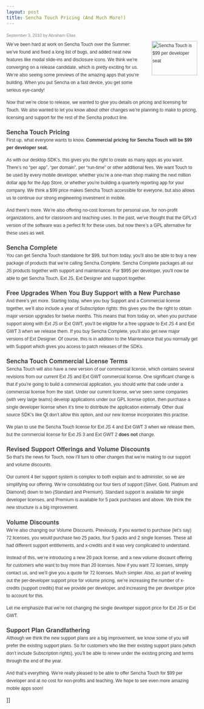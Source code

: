 ```yaml
---
layout: post
title: Sencha Touch Pricing (And Much More!)
---
```

<span style="font-family: Helvetica, Arial, Verdana, Geneva, sans-serif; line-height: 18px; font-size: 12px; color: #555555;">
<p style="margin-top: 0px; margin-right: 0px; margin-bottom: 5px; margin-left: 0px; color: #999999; display: block; font-family: 'Lucida Grande', Verdana, Arial, sans-serif; font-size: 11px; font-weight: normal; letter-spacing: 0px; padding: 0px;" class="meta"><span style="color: gray; font-size: 11px; font-weight: normal; margin-bottom: 5px; display: block;" class="date-header">September 3, 2010 by Abraham Elias</span></p>
<div style="line-height: 20px; padding: 0px; margin: 0px;" class="entry">
<p style="margin-top: 0px; margin-right: 0px; margin-bottom: 12px; margin-left: 0px; color: #333333; padding: 0px;"><img id="aeaoofnhgocdbnbeljkmbjdmhbcokfdb-mousedown" style="float: right; margin-top: 0px; margin-right: 0px; margin-bottom: 24px; margin-left: 24px; padding: 1px; border: initial  none  initial !important;" class="noborder alignright" width="120" height="90" alt="Sencha Touch is $99 per developer seat" src="http://www.sencha.com/assets/images/blog/pricing.png" />We’ve been hard at work on Sencha Touch over the Summer: we’ve found and fixed a long list of bugs, and added neat new features like modal slide-ins and disclosure icons. We think we’re converging on a release candidate, which is pretty exciting for us. We’re also seeing some previews of the amazing apps that you’re building. When you put Sencha on a fast device, you get some serious eye-candy!</p>
<p style="margin-top: 0px; margin-right: 0px; margin-bottom: 12px; margin-left: 0px; color: #333333; padding: 0px;">Now that we’re close to release, we wanted to give you details on pricing and licensing for Touch. We also wanted to let you know about other changes we’re planning to make to pricing, licensing and support for the rest of the Sencha product line.</p>
<h3 style="margin-top: 1.2em; margin-right: 0px; margin-bottom: 2px; margin-left: 0px; font-size: 16px; font-weight: 600; font-family: 'Helvetica Neue', Helvetica, Arial, sans-serif; text-rendering: optimizelegibility; color: #444444; letter-spacing: normal; line-height: 18px; padding: 0px;">Sencha Touch Pricing</h3>
<p style="margin-top: 0px; margin-right: 0px; margin-bottom: 12px; margin-left: 0px; color: #333333; padding: 0px;">First up, what everyone wants to know.&nbsp;<strong style="font-weight: bold;">Commercial pricing for Sencha Touch will be $99 per developer seat.</strong></p>
<p style="margin-top: 0px; margin-right: 0px; margin-bottom: 12px; margin-left: 0px; color: #333333; padding: 0px;">As with our desktop SDK’s, this gives you the right to create as many apps as you want. There’s no “per app”, “per domain”, per “run-time” or other additional fees. We want Touch to be used by every mobile developer, whether you’re a one-man shop making the next million dollar app for the App Store, or whether you’re building a quarterly reporting app for your company. We think a $99 price makes Sencha Touch accessible for everyone, but also allows us to continue our strong engineering investment in mobile.</p>
<p style="margin-top: 0px; margin-right: 0px; margin-bottom: 12px; margin-left: 0px; color: #333333; padding: 0px;">And there’s more. We’re also offering no-cost licenses for personal use, for non-profit organizations, and for classroom and teaching uses. In the past, we’ve thought that the GPLv3 version of the software was a perfect fit for these uses, but now there’s a GPL alternative for these uses as well.</p>
<h3 style="margin-top: 1.2em; margin-right: 0px; margin-bottom: 2px; margin-left: 0px; font-size: 16px; font-weight: 600; font-family: 'Helvetica Neue', Helvetica, Arial, sans-serif; text-rendering: optimizelegibility; color: #444444; letter-spacing: normal; line-height: 18px; padding: 0px;">Sencha Complete</h3>
<p style="margin-top: 0px; margin-right: 0px; margin-bottom: 12px; margin-left: 0px; color: #333333; padding: 0px;">You can get Sencha Touch standalone for $99, but from today, you’ll also be able to buy a new package of products that we’re calling Sencha Complete. Sencha Complete packages all our JS products together with support and maintenance. For $995 per developer, you’ll now be able to get Sencha Touch, Ext JS, Ext Designer and support together.</p>
<h3 style="margin-top: 1.2em; margin-right: 0px; margin-bottom: 2px; margin-left: 0px; font-size: 16px; font-weight: 600; font-family: 'Helvetica Neue', Helvetica, Arial, sans-serif; text-rendering: optimizelegibility; color: #444444; letter-spacing: normal; line-height: 18px; padding: 0px;">Free Upgrades When You Buy Support with a New Purchase</h3>
<p style="margin-top: 0px; margin-right: 0px; margin-bottom: 12px; margin-left: 0px; color: #333333; padding: 0px;">And there’s yet more. Starting today, when you buy Support and a Commercial license together, we’ll also include a year of Subscription rights: this gives you the the right to obtain major version upgrades for twelve months. This means that from today on, when you purchase support along with Ext JS or Ext GWT, you’ll be eligible for a free upgrade to Ext JS 4 and Ext GWT 3 when we release them. If you buy Sencha Complete, you’ll also get new major versions of Ext Designer. Of course, this is in addition to the Maintenance that you normally get with Support which gives you access to patch releases of the SDKs.</p>
<h3 style="margin-top: 1.2em; margin-right: 0px; margin-bottom: 2px; margin-left: 0px; font-size: 16px; font-weight: 600; font-family: 'Helvetica Neue', Helvetica, Arial, sans-serif; text-rendering: optimizelegibility; color: #444444; letter-spacing: normal; line-height: 18px; padding: 0px;">Sencha Touch Commercial License Terms</h3>
<p style="margin-top: 0px; margin-right: 0px; margin-bottom: 12px; margin-left: 0px; color: #333333; padding: 0px;">Sencha Touch will also have a new version of our commercial license, which contains several revisions from our current Ext JS and Ext GWT commercial license. One significant change is that if you’re going to build a commercial application, you should write that code under a commercial license from the start. Under our current license, we’ve seen some companies (with very large teams) develop applications under our GPL license option, then purchase a single developer license when it’s time to distribute the application externally. Other dual source SDK’s like Qt don’t allow this option, and our new license incorporates this practise.</p>
<p style="margin-top: 0px; margin-right: 0px; margin-bottom: 12px; margin-left: 0px; color: #333333; padding: 0px;">We plan to use the Sencha Touch license for Ext JS 4 and Ext GWT 3 when we release them, but the commercial license for Ext JS 3 and Ext GWT 2&nbsp;<strong style="font-weight: bold;">does not</strong>&nbsp;change.</p>
<h3 style="margin-top: 1.2em; margin-right: 0px; margin-bottom: 2px; margin-left: 0px; font-size: 16px; font-weight: 600; font-family: 'Helvetica Neue', Helvetica, Arial, sans-serif; text-rendering: optimizelegibility; color: #444444; letter-spacing: normal; line-height: 18px; padding: 0px;">Revised Support Offerings and Volume Discounts</h3>
<p style="margin-top: 0px; margin-right: 0px; margin-bottom: 12px; margin-left: 0px; color: #333333; padding: 0px;">So that’s the news for Touch, now I’ll turn to other changes that we’re making to our support and volume discounts.</p>
<p style="margin-top: 0px; margin-right: 0px; margin-bottom: 12px; margin-left: 0px; color: #333333; padding: 0px;">Our current 4 tier support system is complex to both explain and to administer, so we are simplifying our offering. We’re consolidating our four tiers of support (Silver, Gold, Platinum and Diamond) down to two (Standard and Premium). Standard support is available for single developer licenses, and Premium is available for 5 pack purchases and above. We think the new structure is a big improvement.</p>
<h3 style="margin-top: 1.2em; margin-right: 0px; margin-bottom: 2px; margin-left: 0px; font-size: 16px; font-weight: 600; font-family: 'Helvetica Neue', Helvetica, Arial, sans-serif; text-rendering: optimizelegibility; color: #444444; letter-spacing: normal; line-height: 18px; padding: 0px;">Volume Discounts</h3>
<p style="margin-top: 0px; margin-right: 0px; margin-bottom: 12px; margin-left: 0px; color: #333333; padding: 0px;">We’re also changing our Volume Discounts. Previously, if you wanted to purchase (let’s say) 72 licenses, you would purchase two 25 packs, four 5 packs and 2 single licenses. These all had different support entitlements, and x-credits and it was very complicated to understand.</p>
<p style="margin-top: 0px; margin-right: 0px; margin-bottom: 12px; margin-left: 0px; color: #333333; padding: 0px;">Instead of this, we’re introducing a new 20 pack license, and a new volume discount offering for customers who want to buy more than 20 licenses. Now if you want 72 licenses, simply contact us, and we’ll give you a quote for 72 licenses. Much simpler. Also, as part of leveling out the per-developer support price for volume pricing, we’re increasing the number of x-credits (support credits) that we provide per developer, and increasing the per developer price to account for this.</p>
<p style="margin-top: 0px; margin-right: 0px; margin-bottom: 12px; margin-left: 0px; color: #333333; padding: 0px;">Let me emphasize that we’re not changing the single developer support price for Ext JS or Ext GWT.</p>
<h3 style="margin-top: 1.2em; margin-right: 0px; margin-bottom: 2px; margin-left: 0px; font-size: 16px; font-weight: 600; font-family: 'Helvetica Neue', Helvetica, Arial, sans-serif; text-rendering: optimizelegibility; color: #444444; letter-spacing: normal; line-height: 18px; padding: 0px;">Support Plan Grandfathering</h3>
<p style="margin-top: 0px; margin-right: 0px; margin-bottom: 12px; margin-left: 0px; color: #333333; padding: 0px;">Although we think the new support plans are a big improvement, we know some of you will prefer the existing support plans. So for customers who like their existing support plans (which don’t include Subscription rights), you’ll be able to renew under the existing pricing and terms through the end of the year.</p>
<p style="margin-top: 0px; margin-right: 0px; margin-bottom: 12px; margin-left: 0px; color: #333333; padding: 0px;">And that’s everything. We’re really pleased to be able to offer Sencha Touch for $99 per developer and at no cost for non-profits and teaching. We hope to see even more amazing mobile apps soon!</p>
</div>
</span>]]